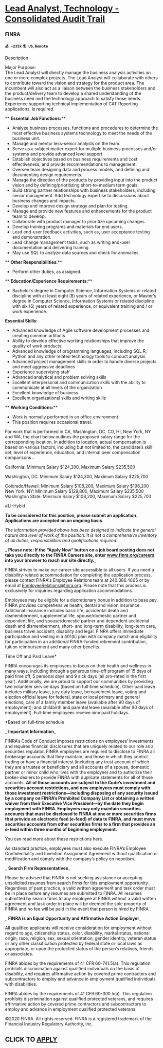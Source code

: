 # [Lead Analyst, Technology - Consolidated Audit Trail](https://www.remotewlb.com/apply/lead-analyst-technology-consolidated-audit-trail)  
### FINRA  
#### `💰 ~235k` `🌎 US,Remote`  

Description

Major Purpose:  
The Lead Analyst will directly manage the business analysis activities on one or more complex projects. The Lead Analyst will collaborate with others to contribute toward the vision and strategy for the product area. The incumbent will also act as a liaison between the business stakeholders and the product/delivery team to develop a shared understanding of the business need and the technology approach to satisfy those needs. Experience supporting technical implementation of CAT Reporting applications, is required.

 ** **Essential Job Functions:****

  * Analyze business processes, functions and procedures to determine the most effective business systems technology to meet the needs of the business unit.
  * Manage and mentor less-senior analysts on the team.
  * Serve as a subject matter expert for multiple business processes and/or systems and provide advanced level support.
  * Establish objectives based on business requirements and cost effectiveness, and provide recommendations to management.
  * Oversee team designing data and process models, and defining and documenting design requirements.
  * Manage the direction of the products by providing input into the product vision and by defining/prioritizing short-to-medium term goals.
  * Build strong partner relationships with business stakeholders, including senior management. Add technology expertise to discussions about business changes and impacts.
  * Develop and improve design strategy and plan for testing.
  * Manage and provide new features and enhancements for the product team to develop.
  * Collaborate with product manager to prioritize upcoming changes.
  * Develop training programs and materials for end users.
  * Lead end-user feedback activities, such as, user acceptance testing and demonstration.
  * Lead change management tasks, such as writing end-user documentation and delivering training.
  * May use SQL to analyze data sources and check for anomalies.

 ** **Other Responsibilities:****

  * Perform other duties, as assigned.

 ** **Education/Experience Requirements:****

  * Bachelor’s degree in Computer Science, Information Systems or related discipline with at least eight (8) years of related experience, or Master’s degree in Computer Science, Information Systems or related discipline with six (6) years of related experience, or equivalent training and / or work experience.

 **Essential Skills:**

  * Advanced knowledge of Agile software development processes and creating common artifacts
  * Ability to develop effective working relationships that improve the quality of work products
  * Advanced knowledge of programming languages, including SQL R, Python and any other related technology tools to conduct analysis
  * Advanced project management skills in order to handle diverse projects and meet aggressive deadlines
  * Experience supervising staff
  * Advanced analytical and problem solving skills
  * Excellent interpersonal and communication skills with the ability to communicate at all levels of the organization
  * Excellent knowledge of business
  * Excellent organizational skills and writing skills

 ** **Working Conditions:****

  * Work is normally performed in an office environment.
  * This position requires occasional travel.

For work that is performed in CA, Washington, DC, CO, HI, New York, NY and WA, the chart below outlines the proposed salary range for the corresponding location. In addition to location, actual compensation is based on various factors, including but not limited to, the candidate’s skill set, level of experience, education, and internal peer compensation comparisons **.**

California: Minimum Salary $124,300, Maximum Salary $235,500

Washington, DC: Minimum Salary $124,300, Maximum Salary $225,700

Colorado/Hawaii: Minimum Salary $108,200, Maximum Salary $196,200  
New York, NY: Minimum Salary $129,800, Maximum Salary $235,500  
Washington State: Minimum Salary $108,200, Maximum Salary $225,700

#LI-Hybid

 **To be considered for this position, please submit an application.** **Applications are accepted on an ongoing basis.**

 _The information provided above has been designed to indicate the general nature and level of work of the position. It is not a comprehensive inventory of all duties, responsibilities and qualifications required._

 _ **Please note: If the “Apply Now” button on a job board posting does not take you directly to the FINRA Careers site, enter www.finra.org/careers into your browser to reach our site directly.**_

FINRA strives to make our career site accessible to all users. If you need a disability-related accommodation for completing the application process, please contact FINRA's Employee Relations team at 240.386.4865 or by email at EmployeeRelations@finra.org. Please note that this process is exclusively for inquiries regarding application accommodations.

Employees may be eligible for a discretionary bonus in addition to base pay. FINRA provides comprehensive health, dental and vision insurance. Additional insurance includes basic life, accidental death and dismemberment, supplemental life, spouse/domestic partner and dependent life, and spouse/domestic partner and dependent accidental death and dismemberment, short- and long-term disability, long-term care, business travel accident, disability and legal. FINRA offers immediate participation and vesting in a 401(k) plan with company match and eligibility for participation in an additional FINRA-funded retirement contribution, tuition reimbursement and many other benefits.

Time Off and Paid Leave*

FINRA encourages its employees to focus on their health and wellness in many ways, including through a generous time-off program of 15 days of paid time off, 5 personal days and 9 sick days (all pro-rated in the first year). Additionally, we are proud to support our communities by providing two volunteer service days (based on full-time schedule). Other paid leave includes military leave, jury duty leave, bereavement leave, voting and election official leave for federal, state or local primary and general elections, care of a family member leave (available after 90 days of employment); and childbirth and parental leave (available after 90 days of employment). Full-time employees receive nine paid holidays.

*Based on full-time schedule

 _ **Important Information**_

FINRA’s Code of Conduct imposes restrictions on employees’ investments and requires financial disclosures that are uniquely related to our role as a securities regulator. FINRA employees are required to disclose to FINRA all brokerage accounts that they maintain, and those in which they control trading or have a financial interest (including any trust account of which they are a trustee or beneficiary and all accounts of a spouse, domestic partner or minor child who lives with the employee) and to authorize their broker-dealers to provide FINRA with duplicate statements for all of those accounts. **All of those accounts are subject to the Code’s investment and securities account restrictions, and new employees must comply with those investment restrictions—including disposing of any security issued by a company on FINRA’s Prohibited Company List or obtaining a written waiver from their Executive Vice President—by the date they begin employment with FINRA. Employees may only maintain
securities accounts that must be disclosed to FINRA at one or more securities firms that provide an electronic feed (e-feed) of data to FINRA, and must move securities accounts from other securities firms to a firm that provides an e-feed within three months of beginning employment.**

You can read more about these restrictions here.

As standard practice, employees must also execute FINRA’s Employee Confidentiality and Invention Assignment Agreement without qualification or modification and comply with the company’s policy on nepotism.

 _ **Search Firm Representatives**_

Please be advised that FINRA is not seeking assistance or accepting unsolicited resumes from search firms for this employment opportunity. Regardless of past practice, a valid written agreement and task order must be in place before any resumes are submitted to FINRA. All resumes submitted by search firms to any employee at FINRA without a valid written agreement and task order in place will be deemed the sole property of FINRA and no fee will be paid in the event that person is hired by FINRA.

 _ **FINRA is an Equal Opportunity and Affirmative Action Employer**_

All qualified applicants will receive consideration for employment without regard to age, citizenship status, color, disability, marital status, national origin, race, religion, sex, sexual orientation, gender identity, veteran status or any other classification protected by federal state or local laws as appropriate, or upon the protected status of the person’s relatives, friends or associates.

FINRA abides by the requirements of 41 CFR 60-741.5(a). This regulation prohibits discrimination against qualified individuals on the basis of disability, and requires affirmative action by covered prime contractors and subcontractors to employ and advance in employment qualified individuals with disabilities.

FINRA abides by the requirements of 41 CFR 60-300.5(a). This regulation prohibits discrimination against qualified protected veterans, and requires affirmative action by covered prime contractors and subcontractors to employ and advance in employment qualified protected veterans.

©2020 FINRA. All rights reserved. FINRA is a registered trademark of the Financial Industry Regulatory Authority, Inc.

  
## CLICK TO [APPLY](https://www.remotewlb.com/apply/lead-analyst-technology-consolidated-audit-trail)

